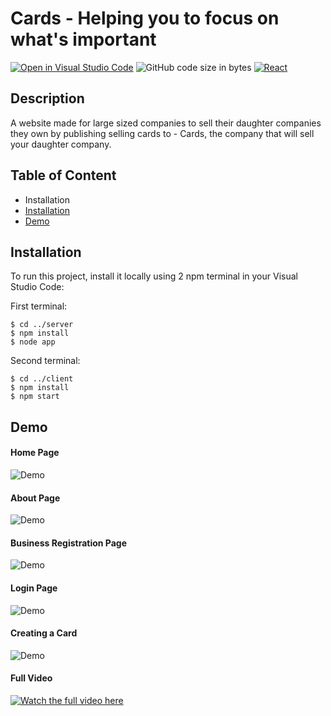 # Cards - Helping you to focus on what's important
[![Open in Visual Studio Code](https://open.vscode.dev/badges/open-in-vscode.svg)](https://open.vscode.dev/HexaC/-reactAndNodejsWithMongoDB-project)
![GitHub code size in bytes](https://img.shields.io/github/languages/code-size/HexaC/-reactAndNodejsWithMongoDB-project)
[![React](https://badges.aleen42.com/src/react.svg)](https://reactjs.org/)

## Description
A website made for large sized companies to sell their daughter companies they own by publishing selling cards to - Cards, the company that will sell your daughter company.

## Table of Content
- Installation
- [Installation](#Installation)
- [Demo](#Demo)


## Installation
To run this project, install it locally using 2 npm terminal in your Visual Studio Code:

First terminal:
```
$ cd ../server
$ npm install
$ node app
```
Second terminal:
```
$ cd ../client
$ npm install
$ npm start
```

## Demo

#### Home Page
![Demo](https://media.giphy.com/media/yaPKmBbDs3Af1ZxUS7/giphy.gif)

#### About Page
![Demo](https://media.giphy.com/media/UJDwKWAnAeTkfkKGh6/giphy.gif)

#### Business Registration Page
![Demo](https://media.giphy.com/media/a26CdgG9bg989d1WKl/giphy.gif)

#### Login Page
![Demo](https://media.giphy.com/media/yRgaHrF8HA5fHhWbUq/giphy.gif)

#### Creating a Card
![Demo](https://media.giphy.com/media/6ChrcxcVfepT8To56x/giphy.gif)

#### Full Video
[![Watch the full video here](https://youtu.be/kYyiUsur-u8)](https://youtu.be/kYyiUsur-u8)
